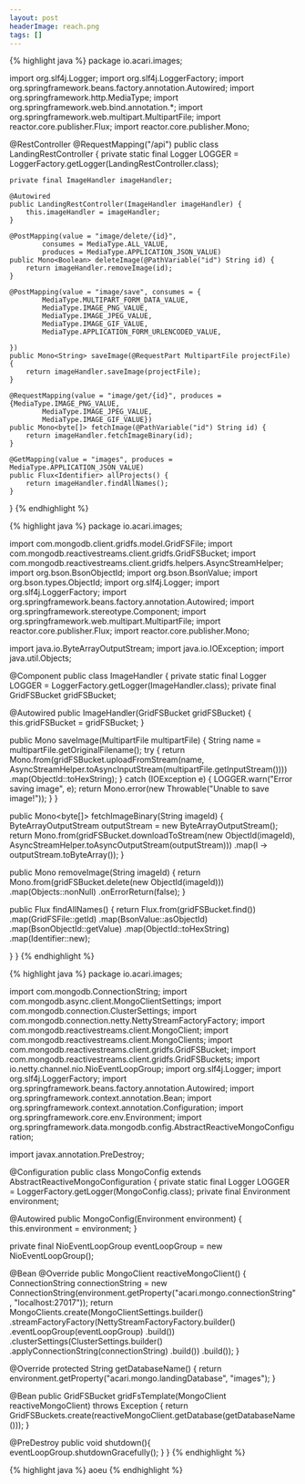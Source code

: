 ```yaml
---
layout: post
headerImage: reach.png
tags: []
---
```


{% highlight java %}
package io.acari.images;


import org.slf4j.Logger;
import org.slf4j.LoggerFactory;
import org.springframework.beans.factory.annotation.Autowired;
import org.springframework.http.MediaType;
import org.springframework.web.bind.annotation.*;
import org.springframework.web.multipart.MultipartFile;
import reactor.core.publisher.Flux;
import reactor.core.publisher.Mono;

@RestController
@RequestMapping("/api")
public class LandingRestController {
    private static final Logger LOGGER = LoggerFactory.getLogger(LandingRestController.class);

    private final ImageHandler imageHandler;

    @Autowired
    public LandingRestController(ImageHandler imageHandler) {
        this.imageHandler = imageHandler;
    }

    @PostMapping(value = "image/delete/{id}",
            consumes = MediaType.ALL_VALUE,
            produces = MediaType.APPLICATION_JSON_VALUE)
    public Mono<Boolean> deleteImage(@PathVariable("id") String id) {
        return imageHandler.removeImage(id);
    }

    @PostMapping(value = "image/save", consumes = {
            MediaType.MULTIPART_FORM_DATA_VALUE,
            MediaType.IMAGE_PNG_VALUE,
            MediaType.IMAGE_JPEG_VALUE,
            MediaType.IMAGE_GIF_VALUE,
            MediaType.APPLICATION_FORM_URLENCODED_VALUE,

    })
    public Mono<String> saveImage(@RequestPart MultipartFile projectFile) {
        return imageHandler.saveImage(projectFile);
    }

    @RequestMapping(value = "image/get/{id}", produces = {MediaType.IMAGE_PNG_VALUE,
            MediaType.IMAGE_JPEG_VALUE,
            MediaType.IMAGE_GIF_VALUE})
    public Mono<byte[]> fetchImage(@PathVariable("id") String id) {
        return imageHandler.fetchImageBinary(id);
    }

    @GetMapping(value = "images", produces = MediaType.APPLICATION_JSON_VALUE)
    public Flux<Identifier> allProjects() {
        return imageHandler.findAllNames();
    }
}
{% endhighlight %}



{% highlight java %}
package io.acari.images;

import com.mongodb.client.gridfs.model.GridFSFile;
import com.mongodb.reactivestreams.client.gridfs.GridFSBucket;
import com.mongodb.reactivestreams.client.gridfs.helpers.AsyncStreamHelper;
import org.bson.BsonObjectId;
import org.bson.BsonValue;
import org.bson.types.ObjectId;
import org.slf4j.Logger;
import org.slf4j.LoggerFactory;
import org.springframework.beans.factory.annotation.Autowired;
import org.springframework.stereotype.Component;
import org.springframework.web.multipart.MultipartFile;
import reactor.core.publisher.Flux;
import reactor.core.publisher.Mono;

import java.io.ByteArrayOutputStream;
import java.io.IOException;
import java.util.Objects;

@Component
public class ImageHandler {
  private static final Logger LOGGER = LoggerFactory.getLogger(ImageHandler.class);
  private final GridFSBucket gridFSBucket;

  @Autowired
  public ImageHandler(GridFSBucket gridFSBucket) {
    this.gridFSBucket = gridFSBucket;
  }

  public Mono<String> saveImage(MultipartFile multipartFile) {
    String name = multipartFile.getOriginalFilename();
    try {
      return Mono.from(gridFSBucket.uploadFromStream(name,
          AsyncStreamHelper.toAsyncInputStream(multipartFile.getInputStream())))
          .map(ObjectId::toHexString);
    } catch (IOException e) {
      LOGGER.warn("Error saving image", e);
      return Mono.error(new Throwable("Unable to save image!"));
    }
  }

  public Mono<byte[]> fetchImageBinary(String imageId) {
    ByteArrayOutputStream outputStream = new ByteArrayOutputStream();
    return Mono.from(gridFSBucket.downloadToStream(new ObjectId(imageId),
        AsyncStreamHelper.toAsyncOutputStream(outputStream)))
        .map(l -> outputStream.toByteArray());
  }

  public Mono<Boolean> removeImage(String imageId) {
    return Mono.from(gridFSBucket.delete(new ObjectId(imageId)))
        .map(Objects::nonNull)
        .onErrorReturn(false);
  }

  public Flux<Identifier> findAllNames() {
    return Flux.from(gridFSBucket.find())
        .map(GridFSFile::getId)
        .map(BsonValue::asObjectId)
        .map(BsonObjectId::getValue)
        .map(ObjectId::toHexString)
        .map(Identifier::new);

  }
}
{% endhighlight %}


{% highlight java %}
package io.acari.images;

import com.mongodb.ConnectionString;
import com.mongodb.async.client.MongoClientSettings;
import com.mongodb.connection.ClusterSettings;
import com.mongodb.connection.netty.NettyStreamFactoryFactory;
import com.mongodb.reactivestreams.client.MongoClient;
import com.mongodb.reactivestreams.client.MongoClients;
import com.mongodb.reactivestreams.client.gridfs.GridFSBucket;
import com.mongodb.reactivestreams.client.gridfs.GridFSBuckets;
import io.netty.channel.nio.NioEventLoopGroup;
import org.slf4j.Logger;
import org.slf4j.LoggerFactory;
import org.springframework.beans.factory.annotation.Autowired;
import org.springframework.context.annotation.Bean;
import org.springframework.context.annotation.Configuration;
import org.springframework.core.env.Environment;
import org.springframework.data.mongodb.config.AbstractReactiveMongoConfiguration;

import javax.annotation.PreDestroy;

@Configuration
public class MongoConfig extends AbstractReactiveMongoConfiguration {
  private static final Logger LOGGER = LoggerFactory.getLogger(MongoConfig.class);
  private final Environment environment;

  @Autowired
  public MongoConfig(Environment environment) {
    this.environment = environment;
  }

  private final NioEventLoopGroup eventLoopGroup = new NioEventLoopGroup();

  @Bean
  @Override
  public MongoClient reactiveMongoClient() {
    ConnectionString connectionString = new ConnectionString(environment.getProperty("acari.mongo.connectionString", "localhost:27017"));
    return MongoClients.create(MongoClientSettings.builder()
            .streamFactoryFactory(NettyStreamFactoryFactory.builder()
                    .eventLoopGroup(eventLoopGroup)
                    .build())
            .clusterSettings(ClusterSettings.builder()
                    .applyConnectionString(connectionString)
                    .build())
            .build());
  }

  @Override
  protected String getDatabaseName() {
    return environment.getProperty("acari.mongo.landingDatabase", "images");
  }

  @Bean
  public GridFSBucket gridFsTemplate(MongoClient reactiveMongoClient) throws Exception {
    return GridFSBuckets.create(reactiveMongoClient.getDatabase(getDatabaseName()));
  }

  @PreDestroy
  public void shutdown(){
    eventLoopGroup.shutdownGracefully();
  }
}
{% endhighlight %}

{% highlight java %}
aoeu
{% endhighlight %}